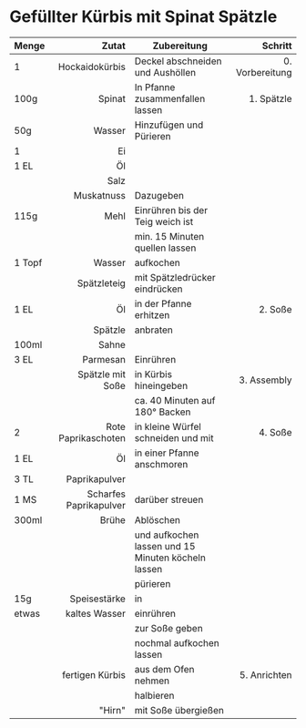 # Gefüllter Kürbis mit Spinat Spätzle

|Menge|Zutat|Zubereitung|Schritt|
|:----|----:|-----------|-:|
|1|Hockaidokürbis|Deckel abschneiden und Aushöllen|0. Vorbereitung
|100g |Spinat|In Pfanne zusammenfallen lassen|1. Spätzle|
|50g |Wasser|Hinzufügen und Pürieren||
|1|Ei|||
|1 EL|Öl|||
||Salz||
||Muskatnuss|Dazugeben|
|115g|Mehl|Einrühren bis der Teig weich ist|
|||min. 15 Minuten quellen lassen|
|1 Topf| Wasser| aufkochen||
||Spätzleteig| mit Spätzledrücker eindrücken|
|1 EL|Öl|in der Pfanne erhitzen| 2. Soße|
||Spätzle|anbraten|
|100ml| Sahne| |
|3 EL|Parmesan| Einrühren|
||Spätzle mit Soße|in Kürbis hineingeben|3. Assembly
|||ca. 40 Minuten auf 180° Backen|
|2|Rote Paprikaschoten|in kleine Würfel schneiden und mit|4. Soße|
|1 EL|Öl| in einer Pfanne anschmoren|
|3 TL|Paprikapulver|
|1 MS|Scharfes Paprikapulver| darüber streuen
|300ml| Brühe| Ablöschen|
|||und aufkochen lassen und 15 Minuten köcheln lassen|
|||pürieren||
|15g|Speisestärke|in|
|etwas|kaltes Wasser|einrühren|
|||zur Soße geben|
|||nochmal aufkochen lassen|
||fertigen Kürbis|aus dem Ofen nehmen|5. Anrichten
|||halbieren|
||"Hirn"|mit Soße übergießen|